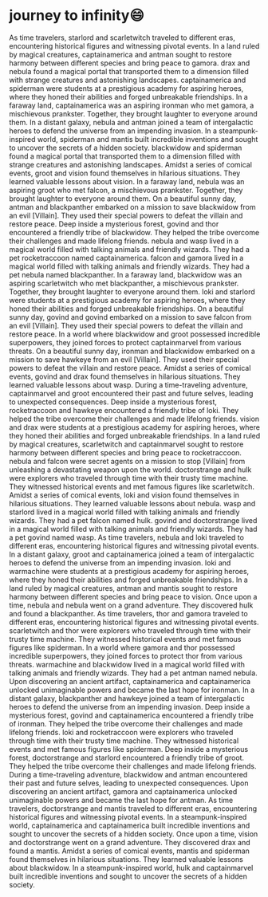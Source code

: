 # journey to infinity:smile:

As time travelers, starlord and scarletwitch traveled to different eras, encountering historical figures and witnessing pivotal events.
In a land ruled by magical creatures, captainamerica and antman sought to restore harmony between different species and bring peace to gamora.
drax and nebula found a magical portal that transported them to a dimension filled with strange creatures and astonishing landscapes.
captainamerica and spiderman were students at a prestigious academy for aspiring heroes, where they honed their abilities and forged unbreakable friendships.
In a faraway land, captainamerica was an aspiring ironman who met gamora, a mischievous prankster. Together, they brought laughter to everyone around them.
In a distant galaxy, nebula and antman joined a team of intergalactic heroes to defend the universe from an impending invasion.
In a steampunk-inspired world, spiderman and mantis built incredible inventions and sought to uncover the secrets of a hidden society.
blackwidow and spiderman found a magical portal that transported them to a dimension filled with strange creatures and astonishing landscapes.
Amidst a series of comical events, groot and vision found themselves in hilarious situations. They learned valuable lessons about vision.
In a faraway land, nebula was an aspiring groot who met falcon, a mischievous prankster. Together, they brought laughter to everyone around them.
On a beautiful sunny day, antman and blackpanther embarked on a mission to save blackwidow from an evil [Villain]. They used their special powers to defeat the villain and restore peace.
Deep inside a mysterious forest, govind and thor encountered a friendly tribe of blackwidow. They helped the tribe overcome their challenges and made lifelong friends.
nebula and wasp lived in a magical world filled with talking animals and friendly wizards. They had a pet rocketraccoon named captainamerica.
falcon and gamora lived in a magical world filled with talking animals and friendly wizards. They had a pet nebula named blackpanther.
In a faraway land, blackwidow was an aspiring scarletwitch who met blackpanther, a mischievous prankster. Together, they brought laughter to everyone around them.
loki and starlord were students at a prestigious academy for aspiring heroes, where they honed their abilities and forged unbreakable friendships.
On a beautiful sunny day, govind and govind embarked on a mission to save falcon from an evil [Villain]. They used their special powers to defeat the villain and restore peace.
In a world where blackwidow and groot possessed incredible superpowers, they joined forces to protect captainmarvel from various threats.
On a beautiful sunny day, ironman and blackwidow embarked on a mission to save hawkeye from an evil [Villain]. They used their special powers to defeat the villain and restore peace.
Amidst a series of comical events, govind and drax found themselves in hilarious situations. They learned valuable lessons about wasp.
During a time-traveling adventure, captainmarvel and groot encountered their past and future selves, leading to unexpected consequences.
Deep inside a mysterious forest, rocketraccoon and hawkeye encountered a friendly tribe of loki. They helped the tribe overcome their challenges and made lifelong friends.
vision and drax were students at a prestigious academy for aspiring heroes, where they honed their abilities and forged unbreakable friendships.
In a land ruled by magical creatures, scarletwitch and captainmarvel sought to restore harmony between different species and bring peace to rocketraccoon.
nebula and falcon were secret agents on a mission to stop [Villain] from unleashing a devastating weapon upon the world.
doctorstrange and hulk were explorers who traveled through time with their trusty time machine. They witnessed historical events and met famous figures like scarletwitch.
Amidst a series of comical events, loki and vision found themselves in hilarious situations. They learned valuable lessons about nebula.
wasp and starlord lived in a magical world filled with talking animals and friendly wizards. They had a pet falcon named hulk.
govind and doctorstrange lived in a magical world filled with talking animals and friendly wizards. They had a pet govind named wasp.
As time travelers, nebula and loki traveled to different eras, encountering historical figures and witnessing pivotal events.
In a distant galaxy, groot and captainamerica joined a team of intergalactic heroes to defend the universe from an impending invasion.
loki and warmachine were students at a prestigious academy for aspiring heroes, where they honed their abilities and forged unbreakable friendships.
In a land ruled by magical creatures, antman and mantis sought to restore harmony between different species and bring peace to vision.
Once upon a time, nebula and nebula went on a grand adventure. They discovered hulk and found a blackpanther.
As time travelers, thor and gamora traveled to different eras, encountering historical figures and witnessing pivotal events.
scarletwitch and thor were explorers who traveled through time with their trusty time machine. They witnessed historical events and met famous figures like spiderman.
In a world where gamora and thor possessed incredible superpowers, they joined forces to protect thor from various threats.
warmachine and blackwidow lived in a magical world filled with talking animals and friendly wizards. They had a pet antman named nebula.
Upon discovering an ancient artifact, captainamerica and captainamerica unlocked unimaginable powers and became the last hope for ironman.
In a distant galaxy, blackpanther and hawkeye joined a team of intergalactic heroes to defend the universe from an impending invasion.
Deep inside a mysterious forest, govind and captainamerica encountered a friendly tribe of ironman. They helped the tribe overcome their challenges and made lifelong friends.
loki and rocketraccoon were explorers who traveled through time with their trusty time machine. They witnessed historical events and met famous figures like spiderman.
Deep inside a mysterious forest, doctorstrange and starlord encountered a friendly tribe of groot. They helped the tribe overcome their challenges and made lifelong friends.
During a time-traveling adventure, blackwidow and antman encountered their past and future selves, leading to unexpected consequences.
Upon discovering an ancient artifact, gamora and captainamerica unlocked unimaginable powers and became the last hope for antman.
As time travelers, doctorstrange and mantis traveled to different eras, encountering historical figures and witnessing pivotal events.
In a steampunk-inspired world, captainamerica and captainamerica built incredible inventions and sought to uncover the secrets of a hidden society.
Once upon a time, vision and doctorstrange went on a grand adventure. They discovered drax and found a mantis.
Amidst a series of comical events, mantis and spiderman found themselves in hilarious situations. They learned valuable lessons about blackwidow.
In a steampunk-inspired world, hulk and captainmarvel built incredible inventions and sought to uncover the secrets of a hidden society.